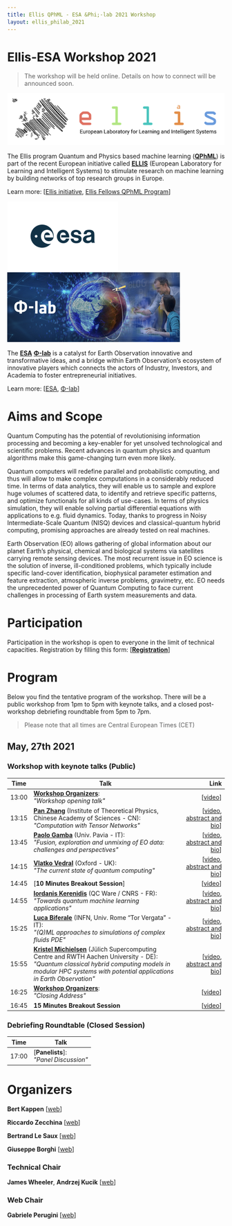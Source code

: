 ```yaml
---
title: Ellis QPhML - ESA &Phi;-lab 2021 Workshop
layout: ellis_philab_2021
---
```


# Ellis-ESA Workshop 2021

> The workshop will be held online. Details on how to connect will be announced soon.

[![Ellis Logo](assets/images/ellis-logo-transparent-1.png)](https://ellis.eu/)

The Ellis program Quantum and Physics based machine learning ([**QPhML**](https://ellisqphml.github.io/)) is part of the recent European initiative called [**ELLIS**](https://ellis.eu/) (European Laboratory for Learning and Intelligent Systems) to stimulate research on machine learning by building networks of top research groups in Europe.

Learn more: [[Ellis initiative](https://ellis.eu/), [Ellis Fellows QPhML Program](https://ellisqphml.github.io/)]

[![ESA Logo](assets/images/ellis_esa2021/ESA_logo_2020_Deep_smaller2.png)](http://www.esa.int/) [![PhiLab Logo](assets/images/ellis_esa2021/phi-lab-logo_smaller2.png)](https://philab.phi.esa.int/)

The [**ESA**](http://www.esa.int/) [**&Phi;-lab**](https://philab.phi.esa.int/) is a catalyst for Earth Observation innovative and transformative ideas, and a bridge within Earth Observation’s ecosystem of innovative players which connects the actors of Industry, Investors, and Academia to foster entrepreneurial initiatives.

Learn more: [[ESA](http://www.esa.int/), [&Phi;-lab](https://philab.phi.esa.int/)]

# Aims and Scope

Quantum Computing has the potential of revolutionising information processing and becoming a key-enabler for yet unsolved technological and scientific problems. Recent advances in quantum physics and quantum algorithms make this game-changing turn even more likely.

Quantum computers will redefine parallel and probabilistic computing, and thus will allow to make complex computations in a considerably reduced time. In terms of data analytics, they will enable us to sample and explore huge volumes of scattered data, to identify and retrieve specific patterns, and optimize functionals for all kinds of use-cases. In terms of physics simulation, they will enable solving partial differential equations with applications to e.g. fluid dynamics. Today, thanks to progress in Noisy Intermediate-Scale Quantum (NISQ) devices and classical-quantum hybrid computing, promising approaches are already tested on real machines.

Earth Observation (EO) allows gathering of global information about our planet Earth’s physical, chemical and biological systems via satellites carrying remote sensing devices. The most recurrent issue in EO science is the solution of inverse, ill-conditioned problems, which typically include specific land-cover identification, biophysical parameter estimation and feature extraction, atmospheric inverse problems, gravimetry, etc. EO needs the unprecedented power of Quantum Computing to face current challenges in processing of Earth system measurements and data.

# Participation

Participation in the workshop is open to everyone in the limit of technical capacities. Registration by filling this form: [[**Registration**](https://forms.gle/4V2wMYk8AVdN6ehq8)]

# Program

Below you find the tentative program of the workshop. There will be a public workshop from 1pm to 5pm with keynote talks, and a closed post-workshop debriefing roundtable from 5pm to 7pm.
> Please note that all times are Central European Times (CET)

## May, 27th 2021

### Workshop with keynote talks (Public)

| Time          | Talk      | Link     |
| ------------- | --------- | --------:|
| 13:00 | [**Workshop Organizers**](): <br> _"Workshop opening talk"_     |   [[video]()] |
| 13:15 | [**Pan Zhang**](http://home.itp.ac.cn/~panzhang/) (Institute of Theoretical Physics, Chinese Academy of Sciences - CN): <br> _"Computation with Tensor Networks"_ | [[video](), [abstract and bio](https://ellisqphml.github.io/ellisphilab2021_abstract_and_bio#computation-with-tensor-networks-pan-zhang)] |
| 13:45 | [**Paolo Gamba**](http://tlclab.unipv.it/index.php/people/the-team/23-people/71-paolo-gamba) (Univ. Pavia - IT): <br> _"Fusion, exploration and unmixing of EO data: challenges and perspectives"_     |   [[video](), [abstract and bio](https://ellisqphml.github.io/ellisphilab2021_abstract_and_bio#fusion-exploration-and-unmixing-of-eo-data-challenges-and-perspectives-paolo-gamba)] |
| 14:15 | [**Vlatko Vedral**](https://www2.physics.ox.ac.uk/contacts/people/vedral) (Oxford - UK): <br> _"The current state of quantum computing"_      |   [[video](), [abstract and bio](https://ellisqphml.github.io/ellisphilab2021_abstract_and_bio#the-current-state-of-quantum-computing-vedral-vlatko)] |
| 14:45 | [**10 Minutes Breakout Session**]  |   [[video]()] |
| 14:55 | [**Iordanis Kerenidis**](https://www.irif.fr/~jkeren/jkeren/Iordanis_Kerenidis.html) (QC Ware / CNRS - FR): <br> _"Towards quantum machine learning applications"_      |   [[video](), [abstract and bio](https://ellisqphml.github.io/ellisphilab2021_abstract_and_bio#towards-quantum-machine-learning-applications-iordanis-kerenidis)] |
| 15:25 | [**Luca Biferale**](http://people.fisica.uniroma2.it/~biferale/) (INFN, Univ. Rome “Tor Vergata” - IT): <br> _"(Q)ML approaches to simulations of complex fluids PDE"_      |   [[video](), [abstract and bio](https://ellisqphml.github.io/ellisphilab2021_abstract_and_bio#machine-learning-tools-for-pdes-and-pdes-tools-for-machine-learning-luca-biferale)] |
| 15:55 | [**Kristel Michielsen**](https://www.fz-juelich.de/SharedDocs/Personen/IAS/JSC/EN/staff/michielsen_k.html) (Jülich Supercomputing Centre and RWTH Aachen University - DE): <br> _"Quantum classical hybrid computing models in modular HPC systems with potential applications in Earth Observation"_      |   [[video](), [abstract and bio](https://ellisqphml.github.io/ellisphilab2021_abstract_and_bio#quantum-classical-hybrid-computing-models-in-modular-hpc-systems-with-potential-applications-in-earth-observation-kristel-michielsen)] |
| 16:25 | [**Workshop Organizers**](): <br> _"Closing Address"_      |   [[video]()] |
| 16:45 | **15 Minutes Breakout Session** | [[video]()] |

### Debriefing Roundtable (Closed Session)

| Time          | Talk      |
| ------------- | --------- |
| 17:00 | [**Panelists**]: <br> _"Panel Discussion"_     |


# Organizers

**Bert Kappen** [[web](http://www.snn.ru.nl/~bertk/)]

**Riccardo Zecchina** [[web](https://sites.google.com/view/riccardozecchina/home)]

**Bertrand Le Saux** [[web](https://blesaux.github.io/)]

**Giuseppe Borghi** [[web](https://philab.phi.esa.int/)]

### Technical Chair

**James Wheeler**, **Andrzej Kucik** [[web](https://philab.phi.esa.int/our-people/)]

### Web Chair

**Gabriele Perugini** [[web](https://www.artlab.unibocconi.eu/wps/wcm/connect/cdr/artlab/home/people/students+and+postdocs/gabriele+perugini)]

